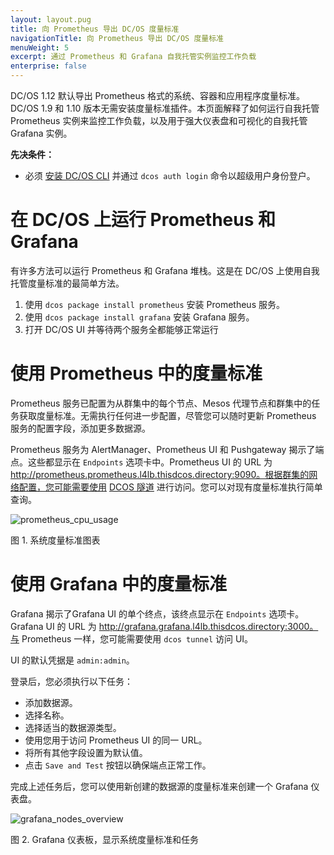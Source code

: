 ```yaml
---
layout: layout.pug
title: 向 Prometheus 导出 DC/OS 度量标准
navigationTitle: 向 Prometheus 导出 DC/OS 度量标准
menuWeight: 5
excerpt: 通过 Prometheus 和 Grafana 自我托管实例监控工作负载
enterprise: false
---
```


DC/OS 1.12 默认导出 Prometheus 格式的系统、容器和应用程序度量标准。DC/OS 1.9 和 1.10 版本无需安装度量标准插件。本页面解释了如何运行自我托管 Prometheus 实例来监控工作负载，以及用于强大仪表盘和可视化的自我托管 Grafana 实例。

**先决条件：**

- 必须 [安装 DC/OS CLI](/dcos/cn/1.12/cli/install/) 并通过 `dcos auth login` 命令以超级用户身份登户。

# 在 DC/OS 上运行 Prometheus 和 Grafana

有许多方法可以运行 Prometheus 和 Grafana 堆栈。这是在 DC/OS 上使用自我托管度量标准的最简单方法。

1. 使用 `dcos package install prometheus` 安装 Prometheus 服务。
1. 使用 `dcos package install grafana` 安装 Grafana 服务。
1. 打开 DC/OS UI 并等待两个服务全都能够正常运行

# 使用 Prometheus 中的度量标准

Prometheus 服务已配置为从群集中的每个节点、Mesos 代理节点和群集中的任务获取度量标准。无需执行任何进一步配置，尽管您可以随时更新 Prometheus 服务的配置字段，添加更多数据源。

Prometheus 服务为 AlertManager、Prometheus UI 和 Pushgateway 揭示了端点。这些都显示在 `Endpoints` 选项卡中。Prometheus UI 的 URL 为 http://prometheus.prometheus.l4lb.thisdcos.directory:9090。根据群集的网络配置，您可能需要使用 [DCOS 隧道](/dcos/cn/1.12/developing-services/tunnel/) 进行访问。您可以对现有度量标准执行简单查询。

 ![prometheus_cpu_usage](/1.12/img/prometheus_cpu_usage.png)

 图 1. 系统度量标准图表

# 使用 Grafana 中的度量标准

Grafana 揭示了Grafana UI 的单个终点，该终点显示在 `Endpoints` 选项卡。Grafana UI 的 URL 为 http://grafana.grafana.l4lb.thisdcos.directory:3000。与 Prometheus 一样，您可能需要使用 `dcos tunnel` 访问 UI。

UI 的默认凭据是 `admin:admin`。

登录后，您必须执行以下任务：
- 添加数据源。
- 选择名称。
- 选择适当的数据源类型。
- 使用您用于访问 Prometheus UI 的同一 URL。
- 将所有其他字段设置为默认值。
- 点击 `Save and Test` 按钮以确保端点正常工作。

完成上述任务后，您可以使用新创建的数据源的度量标准来创建一个 Grafana 仪表盘。

 ![grafana_nodes_overview](/1.12/img/grafana_nodes_overview.png)

 图 2. Grafana 仪表板，显示系统度量标准和任务
